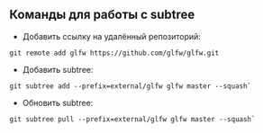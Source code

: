 ## Команды для работы с subtree

- Добавить ссылку на удалённый репозиторий:
```
git remote add glfw https://github.com/glfw/glfw.git
```

- Добавить subtree: 
```
git subtree add --prefix=external/glfw glfw master --squash`
```

- Обновить subtree: 
```
git subtree pull --prefix=external/glfw glfw master --squash`
```